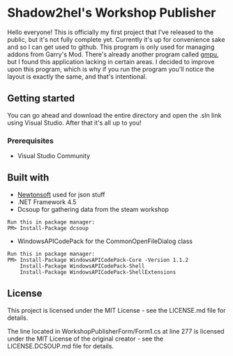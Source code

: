 # Shadow2hel's Workshop Publisher
Hello everyone! This is officially my first project that I've released to the public, but it's not fully complete yet. Currently it's up for convenience sake and so I can get used to github.
This program is only used for managing addons from Garry's Mod. There's already another program called [gmpu](https://sourceforge.net/projects/garrysmodpublishtool/), but I found this application lacking in certain areas. I decided to improve upon this program, which is why if you run the program you'll notice the layout is exactly the same, and that's intentional.

## Getting started
You can go ahead and download the entire directory and open the .sln link using Visual Studio.
After that it's all up to you!

### Prerequisites
* Visual Studio Community

## Built with
* [Newtonsoft](https://www.newtonsoft.com/json) used for json stuff
* .NET Framework 4.5
* Dcsoup for gathering data from the steam workshop
```
Run this in package manager:
PM> Install-Package dcsoup
```
* WindowsAPICodePack for the CommonOpenFileDialog class
```
Run this in package manager:
PM> Install-Package WindowsAPICodePack-Core -Version 1.1.2
    Install-Package WindowsAPICodePack-Shell
    Install-Package WindowsAPICodePack-ShellExtensions
``` 
## License
This project is licensed under the MIT License - see the LICENSE.md file for details.

The line located in WorkshopPublisherForm/Form1.cs at line 277 is licensed under the MIT License of the original creator - see the LICENSE.DCSOUP.md file for details.
